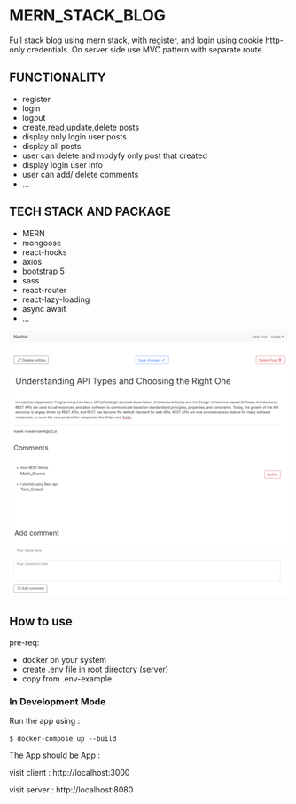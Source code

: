# MERN_STACK_BLOG

Full stack blog using mern stack, with register, and login using cookie http-only credentials. On server side use MVC pattern with separate route.

## FUNCTIONALITY

- register
- login
- logout 
- create,read,update,delete posts
- display only login user posts
- display all posts
- user can delete and modyfy only post that created 
- display login user info
- user can add/ delete comments
- ...

## TECH STACK AND PACKAGE

- MERN
- mongoose
- react-hooks 
- axios
- bootstrap 5
- sass
- react-router 
- react-lazy-loading
- async await
- ...

![prev](https://raw.githubusercontent.com/3ndrius/MERN_Blog/master/blog.png?token=AFY4HYNAIU2P33HLDPCLRDS7KVHTY)


## How to use
pre-req:
- docker on your system
- create .env file in root directory (server)
- copy from .env-example

### In Development Mode

Run the app using :

`$ docker-compose up --build`

The App should be App :

visit client : http://localhost:3000

visit server : http://localhost:8080

